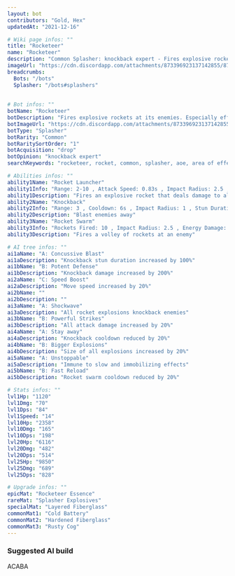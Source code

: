 ```yaml
---
layout: bot
contributors: "Gold, Hex"
updatedAt: "2021-12-16"

# Wiki page infos: ""
title: "Rocketeer"
name: "Rocketeer"
description: "Common Splasher: knockback expert - Fires explosive rockets at its enemies. Especially effective against enemies that are grouped up."
imageUrl: "https://cdn.discordapp.com/attachments/873396923137142855/873397107522928650/rocketeer.png"
breadcrumbs:
  Bots: "/bots"
  Splasher: "/bots#splashers"
 
 
# Bot infos: ""
botName: "Rocketeer"
botDescription: "Fires explosive rockets at its enemies. Especially effective against enemies that are grouped up."
botImageUrl: "https://cdn.discordapp.com/attachments/873396923137142855/873397107522928650/rocketeer.png"
botType: "Splasher"
botRarity: "Common"
botRaritySortOrder: "1"
botAcquisition: "drop"
botOpinion: "knockback expert"
searchKeywords: "rocketeer, rocket, common, splasher, aoe, area of effect, area damage"

# Abilities infos: ""
ability1Name: "Rocket Launcher"
ability1Info: "Range: 2-10 , Attack Speed: 0.83s , Impact Radius: 2.5 , Energy Damage: 100%"
ability1Description: "Fires an explosive rocket that deals damage to all enemies in the blast radius"
ability2Name: "Knockback"
ability2Info: "Range: 3 , Cooldown: 6s , Impact Radius: 1 , Stun Duration: 1s , Knockback: Large , Energy Damage: 36%"
ability2Description: "Blast enemies away"
ability3Name: "Rocket Swarm"
ability3Info: "Rockets Fired: 10 , Impact Radius: 2.5 , Energy Damage: 43% , Range: 3-10 , Cooldown: 14s"
ability3Description: "Fires a volley of rockets at an enemy"

# AI tree infos: ""
ai1aName: "A: Concussive Blast"
ai1aDescription: "Knockback stun duration increased by 100%"
ai1bName: "B: Potent Defense"
ai1bDescription: "Knockback damage increased by 200%"
ai2aName: "C: Speed Boost"
ai2aDescription: "Move speed increased by 20%"
ai2bName: ""
ai2bDescription: ""
ai3aName: "A: Shockwave"
ai3aDescription: "All rocket explosions knockback enemies"
ai3bName: "B: Powerful Strikes"
ai3bDescription: "All attack damage increased by 20%"
ai4aName: "A: Stay away"
ai4aDescription: "Knockback cooldown reduced by 20%"
ai4bName: "B: Bigger Explosions"
ai4bDescription: "Size of all explosions increased by 20%"
ai5aName: "A: Unstoppable"
ai5aDescription: "Immune to slow and immobilizing effects"
ai5bName: "B: Fast Reload"
ai5bDescription: "Rocket swarm cooldown reduced by 20%"

# Stats infos: ""
lvl1Hp: "1120"
lvl1Dmg: "70"
lvl1Dps: "84"
lvl1Speed: "14"
lvl10Hp: "2358"
lvl10Dmg: "165"
lvl10Dps: "198"
lvl20Hp: "6116"
lvl20Dmg: "482"
lvl20Dps: "514"
lvl25Hp: "9850"
lvl25Dmg: "689"
lvl25Dps: "828"

# Upgrade infos: ""
epicMat: "Rocketeer Essence"
rareMat: "Splasher Explosives"
specialMat: "Layered Fiberglass"
commonMat1: "Cold Battery"
commonMat2: "Hardened Fiberglass"
commonMat3: "Rusty Cog"
---
```


### Suggested AI build
ACABA

